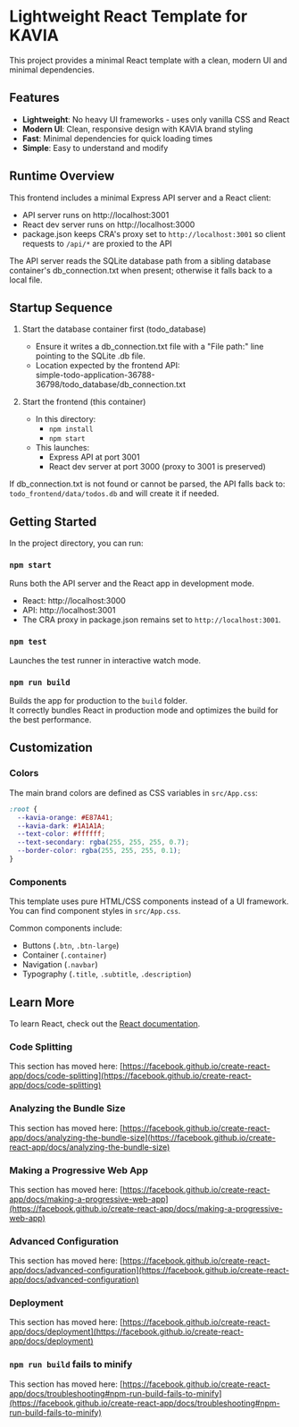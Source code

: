 # Lightweight React Template for KAVIA

This project provides a minimal React template with a clean, modern UI and minimal dependencies.

## Features

- **Lightweight**: No heavy UI frameworks - uses only vanilla CSS and React
- **Modern UI**: Clean, responsive design with KAVIA brand styling
- **Fast**: Minimal dependencies for quick loading times
- **Simple**: Easy to understand and modify

## Runtime Overview

This frontend includes a minimal Express API server and a React client:
- API server runs on http://localhost:3001
- React dev server runs on http://localhost:3000
- package.json keeps CRA's proxy set to `http://localhost:3001` so client requests to `/api/*` are proxied to the API

The API server reads the SQLite database path from a sibling database container's db_connection.txt when present; otherwise it falls back to a local file.

## Startup Sequence

1) Start the database container first (todo_database)
   - Ensure it writes a db_connection.txt file with a "File path:" line pointing to the SQLite .db file.
   - Location expected by the frontend API:  
     simple-todo-application-36788-36798/todo_database/db_connection.txt

2) Start the frontend (this container)
   - In this directory:
     - `npm install`
     - `npm start`
   - This launches:
     - Express API at port 3001
     - React dev server at port 3000 (proxy to 3001 is preserved)

If db_connection.txt is not found or cannot be parsed, the API falls back to: `todo_frontend/data/todos.db` and will create it if needed.

## Getting Started

In the project directory, you can run:

### `npm start`

Runs both the API server and the React app in development mode.
- React: http://localhost:3000
- API: http://localhost:3001
- The CRA proxy in package.json remains set to `http://localhost:3001`.

### `npm test`

Launches the test runner in interactive watch mode.

### `npm run build`

Builds the app for production to the `build` folder.\
It correctly bundles React in production mode and optimizes the build for the best performance.

## Customization

### Colors

The main brand colors are defined as CSS variables in `src/App.css`:

```css
:root {
  --kavia-orange: #E87A41;
  --kavia-dark: #1A1A1A;
  --text-color: #ffffff;
  --text-secondary: rgba(255, 255, 255, 0.7);
  --border-color: rgba(255, 255, 255, 0.1);
}
```

### Components

This template uses pure HTML/CSS components instead of a UI framework. You can find component styles in `src/App.css`. 

Common components include:
- Buttons (`.btn`, `.btn-large`)
- Container (`.container`)
- Navigation (`.navbar`)
- Typography (`.title`, `.subtitle`, `.description`)

## Learn More

To learn React, check out the [React documentation](https://reactjs.org/).

### Code Splitting

This section has moved here: [https://facebook.github.io/create-react-app/docs/code-splitting](https://facebook.github.io/create-react-app/docs/code-splitting)

### Analyzing the Bundle Size

This section has moved here: [https://facebook.github.io/create-react-app/docs/analyzing-the-bundle-size](https://facebook.github.io/create-react-app/docs/analyzing-the-bundle-size)

### Making a Progressive Web App

This section has moved here: [https://facebook.github.io/create-react-app/docs/making-a-progressive-web-app](https://facebook.github.io/create-react-app/docs/making-a-progressive-web-app)

### Advanced Configuration

This section has moved here: [https://facebook.github.io/create-react-app/docs/advanced-configuration](https://facebook.github.io/create-react-app/docs/advanced-configuration)

### Deployment

This section has moved here: [https://facebook.github.io/create-react-app/docs/deployment](https://facebook.github.io/create-react-app/docs/deployment)

### `npm run build` fails to minify

This section has moved here: [https://facebook.github.io/create-react-app/docs/troubleshooting#npm-run-build-fails-to-minify](https://facebook.github.io/create-react-app/docs/troubleshooting#npm-run-build-fails-to-minify)
